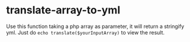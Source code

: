 # translate-array-to-yml

Use this function taking a php array as parameter, it will return a stringify yml.
Just do `echo translate($yourInputArray)` to view the result.
